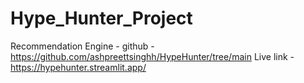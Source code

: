 # Hype_Hunter_Project

Recommendation Engine - 
github - https://github.com/ashpreettsinghh/HypeHunter/tree/main
Live link - https://hypehunter.streamlit.app/
